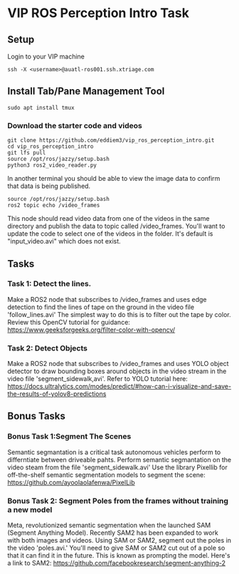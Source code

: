 # VIP ROS Perception Intro Task
## Setup
Login to your VIP machine

```
ssh -X <username>@auatl-ros001.ssh.xtriage.com
```
## Install Tab/Pane Management Tool
```
sudo apt install tmux
```

### Download the starter code and videos
```
git clone https://github.com/eddiem3/vip_ros_perception_intro.git
cd vip_ros_perception_intro
git lfs pull
source /opt/ros/jazzy/setup.bash
python3 ros2_video_reader.py
```

In another terminal you should be able to view the image data to confirm that data is being published.
```
source /opt/ros/jazzy/setup.bash
ros2 topic echo /video_frames
```
This node should read video data from one of the videos in the same directory and publish the data to topic called /video_frames. You'll want to update the code to select one of the videos in the folder. It's default is "input_video.avi" which does not exist.

## Tasks 

### Task 1: Detect the lines.
Make a ROS2 node that subscribes to /video_frames and uses edge detection to find the lines of tape on the ground in the video file 'follow_lines.avi' The simplest way to do this is to filter out the tape by color. 
Review this OpenCV tutorial for guidance: https://www.geeksforgeeks.org/filter-color-with-opencv/

### Task 2: Detect Objects
Make a ROS2 node that subscribes to /video_frames and uses YOLO object detector to draw bounding boxes around objects in the video stream in the video file 'segment_sidewalk,avi'. Refer to YOLO tutorial here:
https://docs.ultralytics.com/modes/predict/#how-can-i-visualize-and-save-the-results-of-yolov8-predictions

## Bonus Tasks

### Bonus Task 1:Segment The Scenes 
Semantic segmantation is a critical task autonomous vehicles perform to differntiate between driveable pahts. Perform semantic segmantation on the video steam from the file 'segment_sidewalk.avi' Use the library Pixellib
for off-the-shelf semantic segmentation models to segment the scene: https://github.com/ayoolaolafenwa/PixelLib

### Bonus Task 2: Segment Poles from the frames without training a new model
Meta, revolutionized semantic segmentation when the launched SAM (Segment Anything Model). Recently SAM2 has been expanded to work with both images and videos. Using SAM or SAM2, segment out the poles in the video 'poles.avi.' 
You'll need to give SAM or SAM2 cut out of a pole so that it can find it in the future. This is known as prompting the model. Here's a link to SAM2: https://github.com/facebookresearch/segment-anything-2
